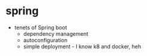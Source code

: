 # spring

- tenets of Spring boot
  - dependency management
  - autoconfiguration
  - simple deployment - I know k8 and docker, heh


